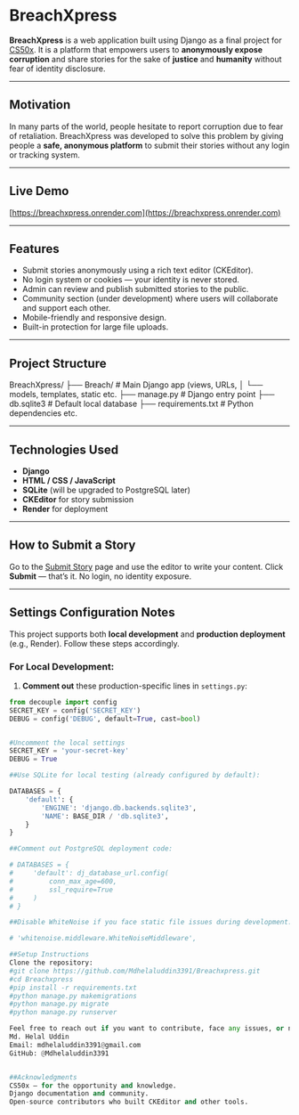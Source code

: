 # BreachXpress

**BreachXpress** is a web application built using Django as a final project for [CS50x](https://cs50.harvard.edu/x). It is a platform that empowers users to **anonymously expose corruption** and share stories for the sake of **justice** and **humanity** without fear of identity disclosure.

---

## Motivation

In many parts of the world, people hesitate to report corruption due to fear of retaliation. BreachXpress was developed to solve this problem by giving people a **safe, anonymous platform** to submit their stories without any login or tracking system.

---

##  Live Demo

 [https://breachxpress.onrender.com](https://breachxpress.onrender.com)

---

##  Features

-  Submit stories anonymously using a rich text editor (CKEditor).
-  No login system or cookies — your identity is never stored.
-  Admin can review and publish submitted stories to the public.
-  Community section (under development) where users will collaborate and support each other.
-  Mobile-friendly and responsive design.
-  Built-in protection for large file uploads.

---

## Project Structure

BreachXpress/
├── Breach/ # Main Django app (views, URLs,
│      └── models, templates, static etc.
├── manage.py # Django entry point
├── db.sqlite3 # Default local database
├── requirements.txt # Python dependencies
etc.


---

##  Technologies Used

- **Django**
- **HTML / CSS / JavaScript**
- **SQLite** (will be upgraded to PostgreSQL later)
- **CKEditor** for story submission
- **Render** for deployment

---

##  How to Submit a Story

Go to the [Submit Story](https://breachxpress.onrender.com/submit/) page and use the editor to write your content. Click **Submit** — that’s it. No login, no identity exposure.

---

##  Settings Configuration Notes

This project supports both **local development** and **production deployment** (e.g., Render). Follow these steps accordingly.

###  For Local Development:

1. **Comment out** these production-specific lines in `settings.py`:

```python
from decouple import config
SECRET_KEY = config('SECRET_KEY')
DEBUG = config('DEBUG', default=True, cast=bool)


#Uncomment the local settings
SECRET_KEY = 'your-secret-key'
DEBUG = True

##Use SQLite for local testing (already configured by default):

DATABASES = {
    'default': {
        'ENGINE': 'django.db.backends.sqlite3',
        'NAME': BASE_DIR / 'db.sqlite3',
    }
}

##Comment out PostgreSQL deployment code:

# DATABASES = {
#     'default': dj_database_url.config(
#         conn_max_age=600,
#         ssl_require=True
#     )
# }

##Disable WhiteNoise if you face static file issues during development:

# 'whitenoise.middleware.WhiteNoiseMiddleware',

##Setup Instructions
Clone the repository:
#git clone https://github.com/Mdhelaluddin3391/Breachxpress.git
#cd Breachxpress
#pip install -r requirements.txt
#python manage.py makemigrations
#python manage.py migrate
#python manage.py runserver

Feel free to reach out if you want to contribute, face any issues, or need guidance:
Md. Helal Uddin
Email: mdhelaluddin3391@gmail.com
GitHub: @Mdhelaluddin3391


##Acknowledgments
CS50x — for the opportunity and knowledge.
Django documentation and community.
Open-source contributors who built CKEditor and other tools.









